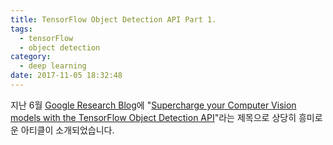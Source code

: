 ```yaml
---
title: TensorFlow Object Detection API Part 1.
tags:
  - tensorFlow
  - object detection
category:
  - deep learning
date: 2017-11-05 18:32:48
---
```



지난 6월 [Google Research Blog](https://research.googleblog.com/)에 "[Supercharge your Computer Vision models with the TensorFlow Object Detection API](https://research.googleblog.com/2017/06/supercharge-your-computer-vision-models.html)"라는 제목으로 상당히 흥미로운 아티클이 소개되었습니다.
